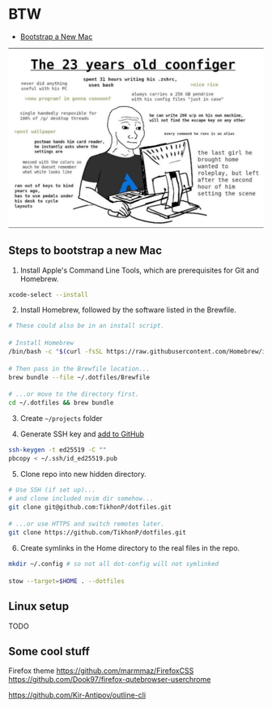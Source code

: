 # BTW

- [Bootstrap a New Mac](#steps-to-bootstrap-a-new-mac)

![me](me.jpg)

## Steps to bootstrap a new Mac

1. Install Apple's Command Line Tools, which are prerequisites for Git and Homebrew.

```zsh
xcode-select --install
```

2. Install Homebrew, followed by the software listed in the Brewfile.

```zsh
# These could also be in an install script.

# Install Homebrew
/bin/bash -c "$(curl -fsSL https://raw.githubusercontent.com/Homebrew/install/HEAD/install.sh)"

# Then pass in the Brewfile location...
brew bundle --file ~/.dotfiles/Brewfile

# ...or move to the directory first.
cd ~/.dotfiles && brew bundle
```

3. Create `~/projects` folder

4. Generate SSH key and [add to GitHub](https://docs.github.com/en/authentication/connecting-to-github-with-ssh)

```zsh
ssh-keygen -t ed25519 -C ""
pbcopy < ~/.ssh/id_ed25519.pub
```

5. Clone repo into new hidden directory.

```zsh
# Use SSH (if set up)...
# and clone included nvim dir somehow...
git clone git@github.com:TikhonP/dotfiles.git

# ...or use HTTPS and switch remotes later.
git clone https://github.com/TikhonP/dotfiles.git
```

6. Create symlinks in the Home directory to the real files in the repo.

```zsh
mkdir ~/.config # so not all dot-config will not symlinked

stow --target=$HOME . --dotfiles
```

## Linux setup

TODO

## Some cool stuff

Firefox theme https://github.com/marmmaz/FirefoxCSS
https://github.com/Dook97/firefox-qutebrowser-userchrome

https://github.com/Kir-Antipov/outline-cli
